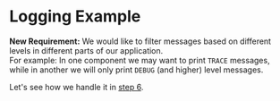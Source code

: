 # Logging Example

__New Requirement:__ We would like to filter messages based on different levels in different parts of our application.     
For example: In one component we may want to print `TRACE` messages, while in another we will only print `DEBUG` (and higher) level messages.

Let's see how we handle it in [step 6](../../tree/step6).
